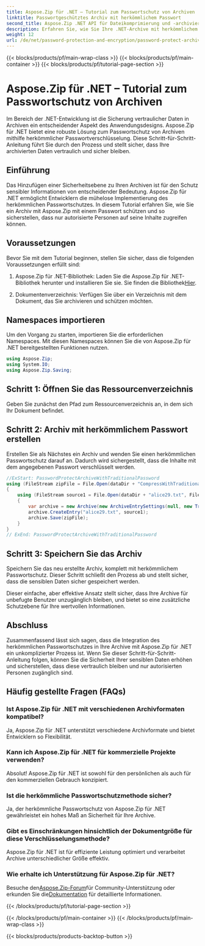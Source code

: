 ```yaml
---
title: Aspose.Zip für .NET – Tutorial zum Passwortschutz von Archiven
linktitle: Passwortgeschütztes Archiv mit herkömmlichem Passwort
second_title: Aspose.Zip .NET API für Dateikomprimierung und -archivierung
description: Erfahren Sie, wie Sie Ihre .NET-Archive mit herkömmlichem Passwortschutz mit Aspose.Zip sichern. Befolgen Sie unsere Schritt-für-Schritt-Anleitung für eine verbesserte Datenvertraulichkeit.
weight: 12
url: /de/net/password-protection-and-encryption/password-protect-archive-traditional-password/
---
```


{{< blocks/products/pf/main-wrap-class >}}
{{< blocks/products/pf/main-container >}}
{{< blocks/products/pf/tutorial-page-section >}}

# Aspose.Zip für .NET – Tutorial zum Passwortschutz von Archiven


Im Bereich der .NET-Entwicklung ist die Sicherung vertraulicher Daten in Archiven ein entscheidender Aspekt des Anwendungsdesigns. Aspose.Zip für .NET bietet eine robuste Lösung zum Passwortschutz von Archiven mithilfe herkömmlicher Passwortverschlüsselung. Diese Schritt-für-Schritt-Anleitung führt Sie durch den Prozess und stellt sicher, dass Ihre archivierten Daten vertraulich und sicher bleiben.

## Einführung

Das Hinzufügen einer Sicherheitsebene zu Ihren Archiven ist für den Schutz sensibler Informationen von entscheidender Bedeutung. Aspose.Zip für .NET ermöglicht Entwicklern die mühelose Implementierung des herkömmlichen Passwortschutzes. In diesem Tutorial erfahren Sie, wie Sie ein Archiv mit Aspose.Zip mit einem Passwort schützen und so sicherstellen, dass nur autorisierte Personen auf seine Inhalte zugreifen können.

## Voraussetzungen

Bevor Sie mit dem Tutorial beginnen, stellen Sie sicher, dass die folgenden Voraussetzungen erfüllt sind:

1. Aspose.Zip für .NET-Bibliothek: Laden Sie die Aspose.Zip für .NET-Bibliothek herunter und installieren Sie sie. Sie finden die Bibliothek[Hier](https://releases.aspose.com/zip/net/).

2. Dokumentenverzeichnis: Verfügen Sie über ein Verzeichnis mit dem Dokument, das Sie archivieren und schützen möchten.

## Namespaces importieren

Um den Vorgang zu starten, importieren Sie die erforderlichen Namespaces. Mit diesen Namespaces können Sie die von Aspose.Zip für .NET bereitgestellten Funktionen nutzen.

```csharp
using Aspose.Zip;
using System.IO;
using Aspose.Zip.Saving;
```

## Schritt 1: Öffnen Sie das Ressourcenverzeichnis

Geben Sie zunächst den Pfad zum Ressourcenverzeichnis an, in dem sich Ihr Dokument befindet.

## Schritt 2: Archiv mit herkömmlichem Passwort erstellen

Erstellen Sie als Nächstes ein Archiv und wenden Sie einen herkömmlichen Passwortschutz darauf an. Dadurch wird sichergestellt, dass die Inhalte mit dem angegebenen Passwort verschlüsselt werden.

```csharp
//ExStart: PasswordProtectArchiveWithTraditionalPassword
using (FileStream zipFile = File.Open(dataDir + "CompressWithTraditionalEncryption_out.zip", FileMode.Create))
{
    using (FileStream source1 = File.Open(dataDir + "alice29.txt", FileMode.Open, FileAccess.Read))
    {
        var archive = new Archive(new ArchiveEntrySettings(null, new TraditionalEncryptionSettings("p@s$")));
        archive.CreateEntry("alice29.txt", source1);
        archive.Save(zipFile);
    }
}
// ExEnd: PasswordProtectArchiveWithTraditionalPassword
```

## Schritt 3: Speichern Sie das Archiv

Speichern Sie das neu erstellte Archiv, komplett mit herkömmlichem Passwortschutz. Dieser Schritt schließt den Prozess ab und stellt sicher, dass die sensiblen Daten sicher gespeichert werden.

Dieser einfache, aber effektive Ansatz stellt sicher, dass Ihre Archive für unbefugte Benutzer unzugänglich bleiben, und bietet so eine zusätzliche Schutzebene für Ihre wertvollen Informationen.

## Abschluss

Zusammenfassend lässt sich sagen, dass die Integration des herkömmlichen Passwortschutzes in Ihre Archive mit Aspose.Zip für .NET ein unkomplizierter Prozess ist. Wenn Sie dieser Schritt-für-Schritt-Anleitung folgen, können Sie die Sicherheit Ihrer sensiblen Daten erhöhen und sicherstellen, dass diese vertraulich bleiben und nur autorisierten Personen zugänglich sind.

## Häufig gestellte Fragen (FAQs)

### Ist Aspose.Zip für .NET mit verschiedenen Archivformaten kompatibel?
Ja, Aspose.Zip für .NET unterstützt verschiedene Archivformate und bietet Entwicklern so Flexibilität.

### Kann ich Aspose.Zip für .NET für kommerzielle Projekte verwenden?
Absolut! Aspose.Zip für .NET ist sowohl für den persönlichen als auch für den kommerziellen Gebrauch konzipiert.

### Ist die herkömmliche Passwortschutzmethode sicher?
Ja, der herkömmliche Passwortschutz von Aspose.Zip für .NET gewährleistet ein hohes Maß an Sicherheit für Ihre Archive.

### Gibt es Einschränkungen hinsichtlich der Dokumentgröße für diese Verschlüsselungsmethode?
Aspose.Zip für .NET ist für effiziente Leistung optimiert und verarbeitet Archive unterschiedlicher Größe effektiv.

### Wie erhalte ich Unterstützung für Aspose.Zip für .NET?
 Besuche den[Aspose.Zip-Forum](https://forum.aspose.com/c/zip/37)für Community-Unterstützung oder erkunden Sie die[Dokumentation](https://reference.aspose.com/zip/net/) für detaillierte Informationen.


{{< /blocks/products/pf/tutorial-page-section >}}

{{< /blocks/products/pf/main-container >}}
{{< /blocks/products/pf/main-wrap-class >}}

{{< blocks/products/products-backtop-button >}}
